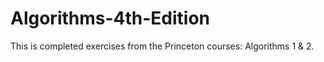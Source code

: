 # Algorithms-4th-Edition

This is completed exercises from the Princeton courses: Algorithms 1 & 2.

